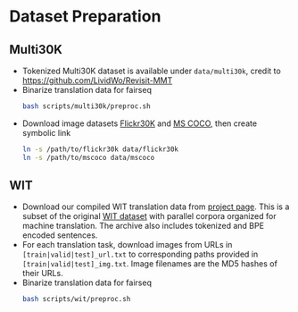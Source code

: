 # Dataset Preparation

## Multi30K

- Tokenized Multi30K dataset is available under `data/multi30k`, credit to https://github.com/LividWo/Revisit-MMT
- Binarize translation data for fairseq
  ```sh
  bash scripts/multi30k/preproc.sh
  ```
- Download image datasets [Flickr30K](http://shannon.cs.illinois.edu/DenotationGraph/) and [MS COCO](https://cocodataset.org/#download), then create symbolic link
  ```sh
  ln -s /path/to/flickr30k data/flickr30k
  ln -s /path/to/mscoco data/mscoco
  ```

## WIT

- Download our compiled WIT translation data from [project page](http://svcl.ucsd.edu/projects/valhalla/). This is a subset of the original [WIT dataset](https://github.com/google-research-datasets/wit/blob/main/DATA.md) with parallel corpora organized for machine translation. The archive also includes tokenized and BPE encoded sentences.
- For each translation task, download images from URLs in `[train|valid|test]_url.txt` to corresponding paths provided in `[train|valid|test]_img.txt`. Image filenames are the MD5 hashes of their URLs.
- Binarize translation data for fairseq
  ```sh
  bash scripts/wit/preproc.sh
  ```